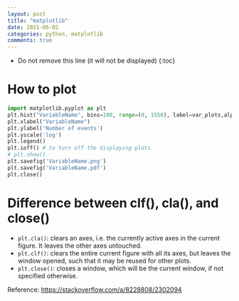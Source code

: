 ```yaml
---
layout: post
title: "matplotlib"
date: 2021-06-02
categories: python, matplotlib
comments: true
---
```


* Do not remove this line (it will not be displayed)
{:toc}

# How to plot

```python
import matplotlib.pyplot as plt
plt.hist("VariableName", bins=100, range=(0, 1550), label=var_plots,alpha=0.6)
plt.xlabel("VariableName")
plt.ylabel('Number of events')
plt.yscale('log')
plt.legend()
plt.ioff() # to turn off the displaying plots.
# plt.show()
plt.savefig('VariableName.png')
plt.savefig('VariableName.pdf')
plt.close()
```

# Difference between clf(), cla(), and close()

- `plt.cla()`: clears an axes, i.e. the currently active axes in the current figure. It leaves the other axes untouched.
- `plt.clf()`: clears the entire current figure with all its axes, but leaves the window opened, such that it may be reused for other plots.
- `plt.close()`: closes a window, which will be the current window, if not specified otherwise.

Reference: https://stackoverflow.com/a/8228808/2302094
